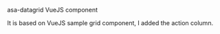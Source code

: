 asa-datagrid VueJS component

It is based on VueJS sample grid component, I added the action column.

